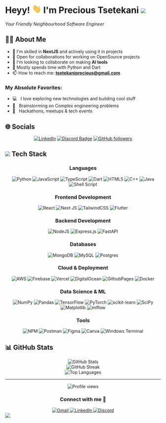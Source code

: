 # Heyy! <img src="https://raw.githubusercontent.com/ABSphreak/ABSphreak/master/gifs/Hi.gif" width="30px"> I'm Precious Tsetekani <img src="https://media.tenor.com/images/4ab853a3b7b36f5d3928c726a0ac6475/tenor.gif" width="50">

<p>
    <em>Your Friendly Neighbourhood Software Engineer</em>
</p>

## 👨‍💻 About Me

- 🌱 I'm skilled in **NextJS** and actively using it in projects
- 🔭 Open for collaborations for working on OpenSource projects
- 🤝 I'm looking to collaborate on making **AI tools**
- 🐍 Mostly spends time with Python and Dart
- 📫 How to reach me: **tsetekaniprecious@gmail.com**

### My Absolute Favorites:

- 💻 &nbsp; I love exploring new technologies and building cool stuff
- 🧠 &nbsp; Brainstorming on Complex engineering problems
- 🍕 &nbsp; Hackathons, meetups & tech events

## 🌐 Socials

<div align="center">
  
  [![LinkedIn](https://img.shields.io/badge/LinkedIn-%230077B5.svg?logo=linkedin&logoColor=white)](https://linkedin.com/in/precioustsetekani)
  [![Discord Badge](https://img.shields.io/badge/Tanyx-Discord-7289d9?style=flat-square&logo=discord&logoColor=white)](https://discordapp.com/users/svint_x)
  <a href="https://github.com/SvintXprecious/">![GitHub followers](https://img.shields.io/github/followers/SvintXprecious?label=Follow&style=social)</a>
  
</div>

## <img src="https://media.giphy.com/media/WUlplcMpOCEmTGBtBW/giphy.gif" width="40"> Tech Stack 

<div align="center">
  
  ### Languages
  
  ![Python](https://img.shields.io/badge/python-3670A0?style=for-the-badge&logo=python&logoColor=ffdd54)
  ![JavaScript](https://img.shields.io/badge/javascript-%23323330.svg?style=for-the-badge&logo=javascript&logoColor=%23F7DF1E)
  ![TypeScript](https://img.shields.io/badge/typescript-%23007ACC.svg?style=for-the-badge&logo=typescript&logoColor=white)
  ![Dart](https://img.shields.io/badge/dart-%230175C2.svg?style=for-the-badge&logo=dart&logoColor=white)
  ![HTML5](https://img.shields.io/badge/html5-%23E34F26.svg?style=for-the-badge&logo=html5&logoColor=white)
  ![C++](https://img.shields.io/badge/c++-%2300599C.svg?style=for-the-badge&logo=c%2B%2B&logoColor=white)
  ![Java](https://img.shields.io/badge/java-%23ED8B00.svg?style=for-the-badge&logo=openjdk&logoColor=white)
  ![Shell Script](https://img.shields.io/badge/shell_script-%23121011.svg?style=for-the-badge&logo=gnu-bash&logoColor=white)
  
  ### Frontend Development
  
  ![React](https://img.shields.io/badge/react-%2320232a.svg?style=for-the-badge&logo=react&logoColor=%2361DAFB)
  ![Next JS](https://img.shields.io/badge/Next-black?style=for-the-badge&logo=next.js&logoColor=white)
  ![TailwindCSS](https://img.shields.io/badge/tailwindcss-%2338B2AC.svg?style=for-the-badge&logo=tailwind-css&logoColor=white)
  ![Flutter](https://img.shields.io/badge/flutter-%2302569B.svg?style=for-the-badge&logo=flutter&logoColor=white)
  
  ### Backend Development
  
  ![NodeJS](https://img.shields.io/badge/node.js-6DA55F?style=for-the-badge&logo=node.js&logoColor=white)
  ![Express.js](https://img.shields.io/badge/express.js-%23404d59.svg?style=for-the-badge&logo=express&logoColor=%2361DAFB)
  ![FastAPI](https://img.shields.io/badge/FastAPI-005571?style=for-the-badge&logo=fastapi)
  
  ### Databases
  
  ![MongoDB](https://img.shields.io/badge/MongoDB-%234ea94b.svg?style=for-the-badge&logo=mongodb&logoColor=white)
  ![MySQL](https://img.shields.io/badge/mysql-%2300000f.svg?style=for-the-badge&logo=mysql&logoColor=white)
  ![Postgres](https://img.shields.io/badge/postgres-%23316192.svg?style=for-the-badge&logo=postgresql&logoColor=white)
  
  ### Cloud & Deployment
  
  ![AWS](https://img.shields.io/badge/AWS-%23FF9900.svg?style=for-the-badge&logo=amazon-aws&logoColor=white)
  ![Firebase](https://img.shields.io/badge/firebase-%23039BE5.svg?style=for-the-badge&logo=firebase)
  ![Vercel](https://img.shields.io/badge/vercel-%23000000.svg?style=for-the-badge&logo=vercel&logoColor=white)
  ![DigitalOcean](https://img.shields.io/badge/DigitalOcean-%230167ff.svg?style=for-the-badge&logo=digitalOcean&logoColor=white)
  ![GithubPages](https://img.shields.io/badge/github%20pages-121013?style=for-the-badge&logo=github&logoColor=white)
  ![Docker](https://img.shields.io/badge/docker-%230db7ed.svg?style=for-the-badge&logo=docker&logoColor=white)
  
  ### Data Science & ML
  
  ![NumPy](https://img.shields.io/badge/numpy-%23013243.svg?style=for-the-badge&logo=numpy&logoColor=white)
  ![Pandas](https://img.shields.io/badge/pandas-%23150458.svg?style=for-the-badge&logo=pandas&logoColor=white)
  ![TensorFlow](https://img.shields.io/badge/TensorFlow-%23FF6F00.svg?style=for-the-badge&logo=TensorFlow&logoColor=white)
  ![PyTorch](https://img.shields.io/badge/PyTorch-%23EE4C2C.svg?style=for-the-badge&logo=PyTorch&logoColor=white)
  ![scikit-learn](https://img.shields.io/badge/scikit--learn-%23F7931E.svg?style=for-the-badge&logo=scikit-learn&logoColor=white)
  ![SciPy](https://img.shields.io/badge/SciPy-%230C55A5.svg?style=for-the-badge&logo=scipy&logoColor=%white)
  ![Matplotlib](https://img.shields.io/badge/Matplotlib-%23ffffff.svg?style=for-the-badge&logo=Matplotlib&logoColor=black)
  ![mlflow](https://img.shields.io/badge/mlflow-%23d9ead3.svg?style=for-the-badge&logo=numpy&logoColor=blue)
  
  ### Tools
  
  ![NPM](https://img.shields.io/badge/NPM-%23CB3837.svg?style=for-the-badge&logo=npm&logoColor=white)
  ![Postman](https://img.shields.io/badge/Postman-FF6C37?style=for-the-badge&logo=postman&logoColor=white)
  ![Figma](https://img.shields.io/badge/figma-%23F24E1E.svg?style=for-the-badge&logo=figma&logoColor=white)
  ![Canva](https://img.shields.io/badge/Canva-%2300C4CC.svg?style=for-the-badge&logo=Canva&logoColor=white)
  ![Windows Terminal](https://img.shields.io/badge/Windows%20Terminal-%234D4D4D.svg?style=for-the-badge&logo=windows-terminal&logoColor=white)
  
</div>

## 📊 GitHub Stats

<div align="center">
  <img src="https://github-readme-stats.vercel.app/api?username=SvintXprecious&theme=radical&hide_border=false&include_all_commits=false&count_private=false" alt="GitHub Stats" />
  <br/>
  <img src="https://github-readme-streak-stats.herokuapp.com/?user=SvintXprecious&theme=radical&hide_border=false" alt="GitHub Streak" />
  <br/>
  <img src="https://github-readme-stats.vercel.app/api/top-langs/?username=SvintXprecious&theme=radical&hide_border=false&include_all_commits=false&count_private=false&layout=compact" alt="Top Languages" />
</div>

---

<div align="center">
  <img src="https://komarev.com/ghpvc/?username=SvintXprecious&label=Profile%20views&color=0e75b6&style=flat" alt="Profile views" />
</div>

<div align="center">
  
  ### Connect with me 🤝
  
  <a href="mailto:tsetekaniprecious@gmail.com">
    <img src="https://img.shields.io/badge/Gmail-D14836?style=for-the-badge&logo=gmail&logoColor=white" alt="Gmail"/>
  </a>
  <a href="https://linkedin.com/in/precioustsetekani">
    <img src="https://img.shields.io/badge/LinkedIn-0077B5?style=for-the-badge&logo=linkedin&logoColor=white" alt="LinkedIn"/>
  </a>
  <a href="https://discordapp.com/users/svint_x">
    <img src="https://img.shields.io/badge/Discord-7289DA?style=for-the-badge&logo=discord&logoColor=white" alt="Discord"/>
  </a>
  
</div>

<!-- Footer -->
<img src="https://raw.githubusercontent.com/Trilokia/Trilokia/379277808c61ef204768a61bbc5d25bc7798ccf1/bottom_header.svg" />
